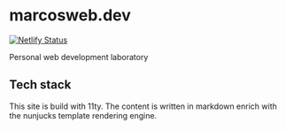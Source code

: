 # marcosweb.dev

[![Netlify Status](https://api.netlify.com/api/v1/badges/b83a1684-328d-4560-9fa6-bc2470bef0ed/deploy-status)](https://app.netlify.com/sites/marcoswebdev/deploys)

Personal web development laboratory

## Tech stack

This site is build with 11ty. The content is written in markdown enrich with the nunjucks template rendering engine.
